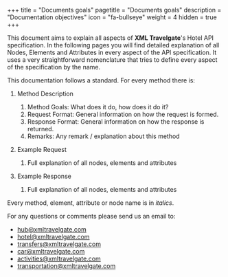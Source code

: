 +++
title = "Documents goals"
pagetitle = "Documents goals"
description = "Documentation objectives"
icon = "fa-bullseye"
weight = 4
hidden = true
+++


This document aims to explain all aspects of **XML Travelgate**'s Hotel API specification. In the following pages you will find detailed explanation of all Nodes, Elements and Attributes in every aspect of the API specification. It uses a very straightforward nomenclature that tries to define every aspect of the specification by the name.

This documentation follows a standard. For every method there is:

1.  Method Description
    1.  Method Goals: What does it do, how does it do it?
    2.  Request Format: General information on how the request is formed.
    3.  Response Format: General information on how the response is returned.
    4.  Remarks: Any remark / explanation about this method

2.  Example Request
    1.  Full explanation of all nodes, elements and attributes

3.  Example Response
    1.  Full explanation of all nodes, elements and attributes

Every method, element, attribute or node name is in *italics*.



For any questions or comments please send us an email to:

-   <hub@xmltravelgate.com>
-   <hotel@xmltravelgate.com>
-   <transfers@xmltravelgate.com>
-   <car@xmltravelgate.com>
-   <activities@xmltravelgate.com>
-   <transportation@xmltravelgate.com>
